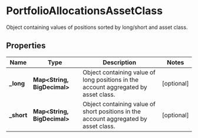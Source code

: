 

# PortfolioAllocationsAssetClass

Object containing values of positions sorted by long/short and asset class.

## Properties

| Name | Type | Description | Notes |
|------------ | ------------- | ------------- | -------------|
|**_long** | **Map&lt;String, BigDecimal&gt;** | Object containing value of long positions in the account aggregated by asset class. |  [optional] |
|**_short** | **Map&lt;String, BigDecimal&gt;** | Object containing value of short positions in the account aggregated by asset class. |  [optional] |



